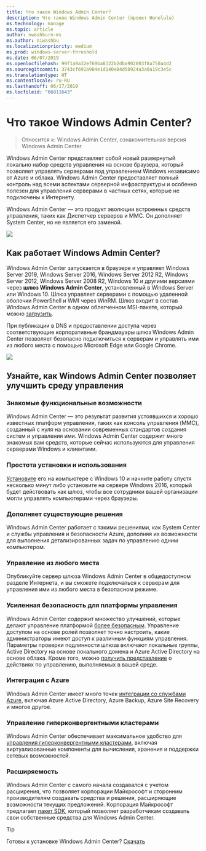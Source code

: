 ```yaml
---
title: Что такое Windows Admin Center?
description: Что такое Windows Admin Center (проект Honolulu)
ms.technology: manage
ms.topic: article
author: nwashburn-ms
ms.author: niwashbu
ms.localizationpriority: medium
ms.prod: windows-server-threshold
ms.date: 06/07/2019
ms.openlocfilehash: 99f1a9a32ef69ba8322b2dba902003f8a750a4d2
ms.sourcegitcommit: 3743cf691a984e1d140a04d50924a3a0a19c3e5c
ms.translationtype: HT
ms.contentlocale: ru-RU
ms.lasthandoff: 06/17/2019
ms.locfileid: "66811643"
---
```

# <a name="what-is-windows-admin-center"></a>Что такое Windows Admin Center?

> Относится к: Windows Admin Center, ознакомительная версия Windows Admin Center

Windows Admin Center представляет собой новый развернутый локально набор средств управления на основе браузера, который позволяет управлять серверами под управлением Windows независимо от Azure и облака. Windows Admin Center предоставляет полный контроль над всеми аспектами серверной инфраструктуры и особенно полезен для управления серверами в частных сетях, которые не подключены к Интернету.

Windows Admin Center — это продукт эволюции встроенных средств управления, таких как Диспетчер серверов и MMC. Он дополняет System Center, но не является его заменой.

![](../media/wac-complements.png)

## <a name="how-does-windows-admin-center-work"></a>Как работает Windows Admin Center?

Windows Admin Center запускается в браузере и управляет Windows Server 2019, Windows Server 2016, Windows Server 2012 R2, Windows Server 2012, Windows Server 2008 R2, Windows 10 и другими версиями через **шлюз Windows Admin Center**, установленный в Windows Server или Windows 10. Шлюз управляет серверами с помощью удаленной оболочки PowerShell и WMI через WinRM. Шлюз входит в состав Windows Admin Center в одном облегченном MSI-пакете, который можно [загрузить](https://aka.ms/windowsadmincenter).

При публикации в DNS и предоставлении доступа через соответствующие корпоративные брандмауэры шлюз Windows Admin Center позволяет безопасно подключиться к серверам и управлять ими из любого места с помощью Microsoft Edge или Google Chrome.

![](../media/architecture.png)

## <a name="learn-how-windows-admin-center-improves-your-management-environment"></a>Узнайте, как Windows Admin Center позволяет улучшить среду управления

### <a name="familiar-functionality"></a>**Знакомые функциональные возможности**

Windows Admin Center — это результат развития устоявшихся и хорошо известных платформ управления, таких как консоль управления (MMC), созданный с нуля на основании современных стандартов создания систем и управления ими. Windows Admin Center содержит много знакомых вам средств, которые сейчас используются для управления серверами Windows и клиентами.

### <a name="easy-to-install-and-use"></a>**Простота установки и использования**

[Установите](../deploy/install.md) его на компьютере с Windows 10 и начните работу спустя несколько минут либо установите на сервере Windows 2016, который будет действовать как шлюз, чтобы все сотрудники вашей организации могли управлять компьютерами через браузеры.

### <a name="complements-existing-solutions"></a>**Дополняет существующие решения**

Windows Admin Center работает с такими решениями, как System Center и службы управления и безопасности Azure, дополняя их возможности для выполнения детализированных задач по управлению одним компьютером.

### <a name="manage-from-anywhere"></a>**Управление из любого места**

Опубликуйте сервер шлюза Windows Admin Center в общедоступном разделе Интернета, и вы сможете подключаться к серверам для управления ими из любого места в безопасном режиме.

### <a name="enhanced-security-for-your-management-platform"></a>**Усиленная безопасность для платформы управления**

Windows Admin Center содержит множество улучшений, которые делают управление платформой [более безопасным](../plan/user-access-options.md). Управление доступом на основе ролей позволяет точно настроить, какие администраторы имеют доступ к различным функциям управления. Параметры проверки подлинности шлюза включают локальные группы, Active Directory на основе локального домена и Azure Active Directory на основе облака.  Кроме того, можно [получить представление](../use/logging.md) о действиях по управлению, выполняемых в вашей среде.

### <a name="azure-integration"></a>**Интеграция с Azure**

Windows Admin Center имеет много точек [интеграции со службами Azure](../plan/azure-integration-options.md), включая Azure Active Directory, Azure Backup, Azure Site Recovery и многое другое.

### <a name="manage-hyper-converged-clusters"></a>**Управление гиперконвергентными кластерами**

Windows Admin Center обеспечивает максимальное удобство для [управления гиперконвергентными кластерами](../use/manage-hyper-converged.md), включая виртуализованные компоненты для вычисления, хранения и поддержки сетевых возможностей.

### <a name="extensibility"></a>**Расширяемость**

Windows Admin Center с самого начала создавался с учетом расширения, что позволяет корпорации Майкрософт и сторонним производителям создавать средства и решения, расширяющие возможности текущих предложений. Корпорация Майкрософт предлагает [пакет SDK](../extend/extensibility-overview.md), который позволяет разработчикам создавать свои собственные средства для Windows Admin Center.

> [!Tip]
> Готовы к установке Windows Admin Center? [Скачать](https://aka.ms/windowsadmincenter)

